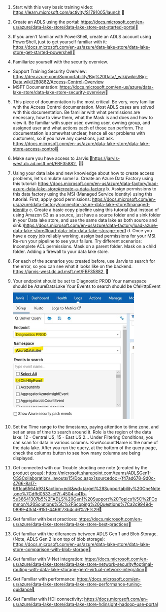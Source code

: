 1. Start with this very basic training video: https://learn.microsoft.com/activity/S1791005/launch 
	
2. Create an ADLS using the portal: https://docs.microsoft.com/en-us/azure/data-lake-store/data-lake-store-get-started-portal
	
3. If you aren't familiar with PowerShell, create an ADLS account using PowerShell, just to get yourself familiar with it: https://docs.microsoft.com/en-us/azure/data-lake-store/data-lake-store-get-started-powershell
	
4. Familiarize yourself with the security overview.
- Support Training Security Overview: https://dev.azure.com/Supportability/Big%20Data/_wiki/wikis/Big-Data.wiki/280882/Access-Control-Overview
 - MSFT Documentation: https://docs.microsoft.com/en-us/azure/data-lake-store/data-lake-store-security-overview
	
5. This piece of documentation is the most critical. Be very, very familiar with the Access Control documentation. Most ADLS cases are solved with this documentation. Be familiar with what permissions are necessary, how to view them, what the Mask is and does and how to view it. Be familiar with super user, owning user, owning group, and assigned user and what actions each of those can perform. The documentation is somewhat unclear, hence all our problems with customers, so if you have any questions, just ask. https://docs.microsoft.com/en-us/azure/data-lake-store/data-lake-store-access-control
	
6. Make sure you have access to Jarvis:https://jarvis-west.dc.ad.msft.net/FBF35882  
	
7. Using your data lake and new knowledge about how to create access problems, let's simulate some!
a. Create an Azure Data Factory using this tutorial: https://docs.microsoft.com/en-us/azure/data-factory/load-azure-data-lake-store#create-a-data-factory
b. Assign permissions to this data factory using the MSI (Managed Service Identity) using this tutorial. First, apply good permissions: https://docs.microsoft.com/en-us/azure/data-factory/connector-azure-data-lake-store#managed-identity
c. Create a basic copy pipeline using this tutorial (but instead of using Amazon S3 as a source, just have a source folder and a sink folder in your Data lake store, and use the same data lake as both source and sink.)https://docs.microsoft.com/en-us/azure/data-factory/load-azure-data-lake-store#load-data-into-data-lake-storage-gen1
d. Once you have a copy job reliably working, assign bad permissions for your MSI. Re-run your pipeline to see your failure. Try different scenarios:
Incomplete ACL permissions.
Mask on a parent folder.
Mask on a child folder.
Adding a firewall to your data lake store.

8. For each of the scenarios you created before, use Jarvis to search for the error, so you can see what it looks like on the backend: https://jarvis-west.dc.ad.msft.net/FBF35882  

9. Your endpoint should be set to Diagnostic PROD
Your namespace should be AzureDataLake
Your Events to search should be CfeHttpEvent
![Jarvis Settings for ADL HTTP.jpg](/.attachments/Jarvis%20Settings%20for%20ADL%20HTTP-c635513a-26ee-4596-8db8-d896398664cb.jpg)

10. Set the Time range to the timestamp, paying attention to time zone, and set an area of time to search around it.
Role is the region of the data lake: 12 - Central US, 15 - East US 2...
Under Filtering Conditions, you can scan for data in various columns. KiwiAccountName is the name of the data lake.
After you run the query, at the bottom of the query page, check the columns button to see how many columns are being displayed.

11. Get connected with our Trouble shooting one note (created by the product group): https://microsoft.sharepoint.com/teams/ADLSGen1-CSSCollaboration/_layouts/15/Doc.aspx?sourcedoc={f47ad678-9d0c-4766-8a17-691ca6564b93}&action=edit&wd=target%28Supportability%20OneNote.one%7Cdffd0533-ef7f-4504-a41b-5e36641307b5%2FADLS%20Gen1%20Support%20Topics%5C%2FCommon%20Solutions%5C%2FScoping%20Questions%7Ca2c9949d-0899-43d4-9151-4466f73b4cd6%2F%29
	
12. Get familiar with best practices: https://docs.microsoft.com/en-us/azure/data-lake-store/data-lake-store-best-practices
	
13. Get familiar with the diferances between ADLS Gen 1 and Blob Storage. (Note, ADLS Gen 2 is on top of blob storage): https://docs.microsoft.com/en-us/azure/data-lake-store/data-lake-store-comparison-with-blob-storage
	
14. Get familiar with V-Net Integration: https://docs.microsoft.com/en-us/azure/data-lake-store/data-lake-store-network-security#optimal-routing-with-data-lake-storage-gen1-virtual-network-integration
	
15. Get Familiar with performance: https://docs.microsoft.com/en-us/azure/data-lake-store/data-lake-store-performance-tuning-guidance
	
16. Get Familiar with HDI connectivity: https://docs.microsoft.com/en-us/azure/data-lake-store/data-lake-store-hdinsight-hadoop-use-portal
